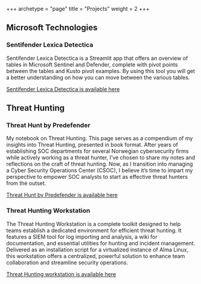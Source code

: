 +++
archetype = "page"
title = "Projects"
weight = 2
+++

## Microsoft Technologies

### Sentifender Lexica Detectica

Sentifender Lexica Detectica is a Streamlit app that offers an overview of tables in Microsoft Sentinel and Defender, complete with pivot points between the tables and Kusto pivot examples. By using this tool you will get a better understanding on how you can move between the various tables.

[Sentifender Lexica Detectica is available here](https://rjohnsen-sentifender-lexica-detectica-sentifender-t721cz.streamlit.app/)

## Threat Hunting

### Threat Hunt by Predefender

My notebook on Threat Hunting. This page serves as a compendium of my insights into Threat Hunting, presented in book format. After years of establishing SOC departments for several Norwegian cybersecurity firms while actively working as a threat hunter, I’ve chosen to share my notes and reflections on the craft of threat hunting. Now, as I transition into managing a Cyber Security Operations Center (CSOC), I believe it’s time to impart my perspective to empower SOC analysts to start as effective threat hunters from the outset.

[Threat Hunt by Predefender is available here](https://huntbook.predefender.com/)

### Threat Hunting Workstation

The Threat Hunting Workstation is a complete toolkit designed to help teams establish a dedicated environment for efficient threat hunting. It features a SIEM tool for log importing and analysis, a wiki for documentation, and essential utilities for hunting and incident management. Delivered as an installation script for a virtualized instance of Alma Linux, this workstation offers a centralized, powerful solution to enhance team collaboration and streamline security operations.

[Threat Hunting workstation is available here](https://github.com/rjohnsen/threathunting-workstation)